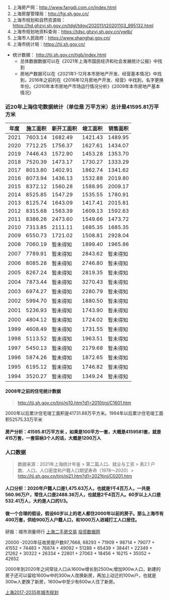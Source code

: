 1. 上海房产网：http://www.fangdi.com.cn/index.html
2. 上海房屋管理局：http://fgj.sh.gov.cn/
3. 上海市规划和自然资源局：https://hd.ghzyj.sh.gov.cn/tdgl/tdgy/202011/t20201103_995132.html
4. 上海市规划地资料查询：https://tdsc.ghzyj.sh.gov.cn/ywtb/
5. 上海市人民政府：https://www.shanghai.gov.cn/
6. 上海市统计局：https://tjj.sh.gov.cn/
  - 统计数据： http://tjj.sh.gov.cn/tjgb/index.html 
    - 总体数据数据可以在《2021年上海市国民经济和社会发展统计公报》中找到
    - 房地产数据可以在《2021年1-12月本市房地产开发、经营基本情况》中找到，2016年之前的在《2016年12月房地产开发、经营》中找到，名字更换年份。《2010年本市房地产市场运行情况分析》《2009年本市房地产基本情况》


### 近20年上海住宅数据统计（单位是 万平方米）总计是41595.81万平方米

年度|施工面积 |  新开工面积 | 竣工面积 | 销售面积
--|--|--|--|--|
2021 | 7603.14 | 1682.49 | 1421.43| 1489.95
2020 | 7712.25 | 1756.37 | 1627.61 | 1434.07
2019 | 7446.43 | 1572.90 | 1453.28 | 1353.70
2018 | 7520.39 | 1473.17 | 1730.27 | 1333.29
2017 | 8013.80 | 1402.91 | 1862.74 | 1341.62
2016 | 8073.94 | 1436.13 | 1532.88 | 2019.80
2015 | 8372.12 | 1560.28 | 1588.95 | 2009.17
2014 | 8525.85 | 1547.29 | 1535.55 | 1780.91
2013 | 8125.74 | 1643.09 | 1417.41 | 2015.81
2012 | 8315.68 | 1563.39 | 1609.13 | 1592.63
2011 | 8386.26 | 2473.60 | 1549.66 | 1473.72
2010 | 7313.85 | 2111.11 | 1685.35 | 1685.35
2009 | 6550.73 | 1721.02 | 1508.81 | 2928.04
2008 | 7060.19 | 暂未得知 | 1899.40 | 1965.86
2007 | 7789.91 | 暂未得知 | 2843.62 | 暂未得知
2006 | 8085.28 | 暂未得知 | 2746.80 | 暂未得知
2005 | 8267.24 | 暂未得知 | 2819.35 | 暂未得知
2004 | 7873.44 | 暂未得知 | 3270.43	| 暂未得知
2003 | 6974.27 | 暂未得知 | 2280.79 | 暂未得知
2002 | 5994.70 | 暂未得知 | 1880.50 | 暂未得知
2001 | 5236.93 | 暂未得知 | 1743.90	| 暂未得知
2000 | 4804.12 | 暂未得知 | 1724.02	| 暂未得知
1999 | 4608.49 | 暂未得知 | 1731.55 | 暂未得知
1998 | 5113.52 | 暂未得知 | 1963.51	| 暂未得知
1997 | 5450.13 | 暂未得知 | 2179.68	| 暂未得知
1996 | 5874.26 | 暂未得知 | 1872.65	| 暂未得知
1995 | 6195.12 | 暂未得知 | 1746.82 | 暂未得知
1994 | 3520.27 | 暂未得知 | 1349.24	| 暂未得知
#### 2008年之前的住宅统计数据
> http://tjj.sh.gov.cn/tjnj/nj10.htm?d1=2010tjnj/C1601.htm

2000年以后累计住宅竣工面积是41731.88万平方米。1994年以后累计住宅竣工面积52575.33万平米

#### 房产分析：41595.81万平方米 ，如果是100平方一套，大概是4159581套，就是415万套，一套容纳3个人的话，大概是1200万人
### 人口数据
> 数据来源：2021年上海统计年鉴 > 第二篇人口、就业与工资 > 表2.1 户数、人口、人口密度和户籍人口期望寿命（1978～2020）> http://tjj.sh.gov.cn/tjnj/nj21.htm?d1=2021tjnj/C0201.htm
#### 人口分析：2020年户籍人口是1,475.63万人，也就是1千4百万人，一共是560.96万户，常住人口是2488.36万人，也就是2千4百万人。60岁以上人口是532.41万人，大约是人口的1/3。
#### 做一个合理的假设，假设60岁以上的老人都住2000年以前的房子。那么上海市有400万套，供给900万人户籍人口，和1000万人进城打工人口居住。

研报：城市测量师行
[上海二手房交易](https://pdf.dfcfw.com/pdf/H3_AP202201261542686140_1.pdf?1643188690000.pdf)
[投资数据网](https://www.touzid.com/macro/estate.html#/)





20000 -2020年征收房屋户数97,7668,
68293 + 71909 + 98714 +  79077 + 41552 + 74483 + 76874 + 49092 +  51288 + 65439 +  38441 + 22349 + 21262 + 30322 +  26334 + 22801 + 27063 + 18456 + 16215 + 35052 + 42652


2000年到2020年之间常驻人口从1600w增长到2500w,增加900w人口，新建的房子还可以留给1600w中的300w人改换新房，再加上动迁的100w户，也就是300w人更换了新房，1600w中至少有600w人住了新房。



[上海2017-2035年城市规划](https://www.shanghai.gov.cn/newshanghai/xxgkfj/2035003.pdf)